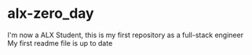 # alx-zero_day
I'm now a ALX Student, this is my first repository as a full-stack engineer
My first readme file is up to date

